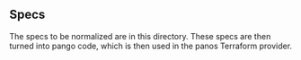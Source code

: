 Specs
-----

The specs to be normalized are in this directory.  These specs are then turned into pango code, which is then used in the panos Terraform provider.
